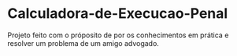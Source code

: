 # Calculadora-de-Execucao-Penal
 Projeto feito com o próposito de por os conhecimentos em prática e resolver um problema de um amigo advogado. 
